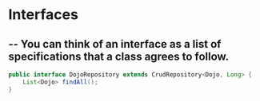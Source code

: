 # Interfaces
--
You can think of an interface as a list of specifications that a class agrees to follow.
--

```java
public interface DojoRepository extends CrudRepository<Dojo, Long> {
    List<Dojo> findAll();
}
```